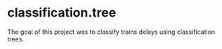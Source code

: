 # classification.tree
The goal of this project was to classify trains delays using classification trees.
